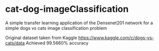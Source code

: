 # cat-dog-imageClassification
A simple transfer learning application of the Densenet201 network for a simple dogs vs cats image classification problem

Original dataset taken from Kaggle
https://www.kaggle.com/c/dogs-vs-cats/data
Achieved 99.5660% accuracy
